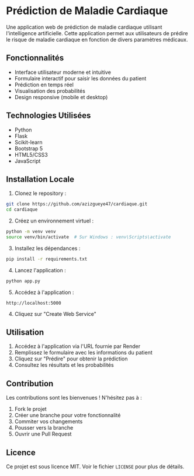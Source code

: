 # Prédiction de Maladie Cardiaque

Une application web de prédiction de maladie cardiaque utilisant l'intelligence artificielle. Cette application permet aux utilisateurs de prédire le risque de maladie cardiaque en fonction de divers paramètres médicaux.

## Fonctionnalités

- Interface utilisateur moderne et intuitive
- Formulaire interactif pour saisir les données du patient
- Prédiction en temps réel
- Visualisation des probabilités
- Design responsive (mobile et desktop)

## Technologies Utilisées

- Python
- Flask
- Scikit-learn
- Bootstrap 5
- HTML5/CSS3
- JavaScript

## Installation Locale

1. Clonez le repository :
```bash
git clone https://github.com/azizgueye47/cardiaque.git
cd cardiaque
```

2. Créez un environnement virtuel :
```bash
python -m venv venv
source venv/bin/activate  # Sur Windows : venv\Scripts\activate
```

3. Installez les dépendances :
```bash
pip install -r requirements.txt
```

4. Lancez l'application :
```bash
python app.py
```

5. Accédez à l'application :
```
http://localhost:5000
```


4. Cliquez sur "Create Web Service"

## Utilisation

1. Accédez à l'application via l'URL fournie par Render
2. Remplissez le formulaire avec les informations du patient
3. Cliquez sur "Prédire" pour obtenir la prédiction
4. Consultez les résultats et les probabilités

## Contribution

Les contributions sont les bienvenues ! N'hésitez pas à :
1. Fork le projet
2. Créer une branche pour votre fonctionnalité
3. Commiter vos changements
4. Pousser vers la branche
5. Ouvrir une Pull Request

## Licence

Ce projet est sous licence MIT. Voir le fichier `LICENSE` pour plus de détails. 

